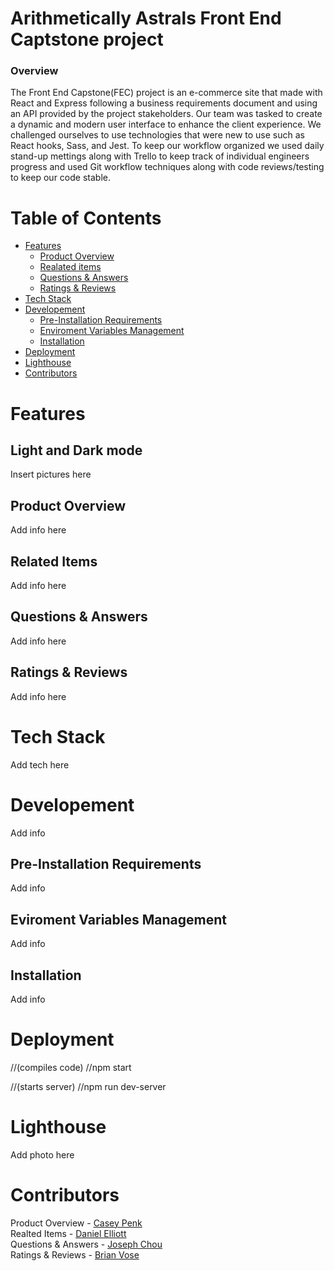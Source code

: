 # Arithmetically Astrals Front End Captstone project

### Overview

The Front End Capstone(FEC) project is an e-commerce site that made with React and Express following a business requirements document and using an API provided by the project stakeholders. Our team was tasked to create a dynamic and modern user interface to enhance the client experience. We challenged ourselves to use technologies that were new to use such as React hooks, Sass, and Jest. To keep our workflow organized we used daily stand-up mettings along with Trello to keep track of individual engineers progress and used Git workflow techniques along with code reviews/testing to keep our code stable.

# Table of Contents

- [Features](#features)
  - [Product Overview](#product-overview)
  - [Realated items](#related-items)
  - [Questions & Answers](#questions-&-answers)
  - [Ratings & Reviews](#ratings-&-reviews)
- [Tech Stack](#tech-stack)
- [Developement](#developement)
  - [Pre-Installation Requirements](#pre-installation-requirements)
  - [Enviroment Variables Management](#eviroment-variables-management)
  - [Installation](#installation)
- [Deployment](#deployment)
- [Lighthouse](#lighthouse)
- [Contributors](#contributors)

# Features

## Light and Dark mode

Insert pictures here

## Product Overview

Add info here

## Related Items

Add info here

## Questions & Answers

Add info here

## Ratings & Reviews

Add info here

# Tech Stack

Add tech here

# Developement

Add info

## Pre-Installation Requirements

Add info

## Eviroment Variables Management

Add info

## Installation

Add info

# Deployment

 //(compiles code)
//npm start

 //(starts server)
//npm run dev-server

# Lighthouse

Add photo here

# Contributors

Product Overview - [Casey Penk](https://github.com/caseypenk)\
Realted Items - [Daniel Elliott](https://github.com/delliott33)\
Questions & Answers - [Joseph Chou](https://github.com/JosephChou124)\
Ratings & Reviews - [Brian Vose](https://github.com/Banzubie)